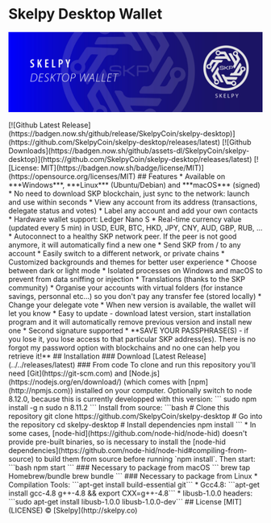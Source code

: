 # Skelpy Desktop Wallet
 <p align="center">
    <img src="./banner.jpg" />
</p>
 [![Github Latest Release](https://badgen.now.sh/github/release/SkelpyCoin/skelpy-desktop)](https://github.com/SkelpyCoin/skelpy-desktop/releases/latest)
[![Github Downloads](https://badgen.now.sh/github/assets-dl/SkelpyCoin/skelpy-desktop)](https://github.com/SkelpyCoin/skelpy-desktop/releases/latest)
[![License: MIT](https://badgen.now.sh/badge/license/MIT)](https://opensource.org/licenses/MIT)
 ## Features
* Available on ***Windows***, ***Linux*** (Ubuntu/Debian) and ***macOS*** (signed)
* No need to download SKP blockchain, just sync to the network: launch and use within seconds
* View any account from its address (transactions, delegate status and votes)
* Label any account and add your own contacts
* Hardware wallet support: Ledger Nano S
* Real-time currency value (updated every 5 min) in USD, EUR, BTC, HKD, JPY, CNY, AUD, GBP, RUB, ...
* Autoconnect to a healthy SKP network peer. If the peer is not good anymore, it will automatically find a new one
* Send SKP from / to any account
* Easily switch to a different network, or private chains
* Customized backgrounds and themes for better user experience
* Choose between dark or light mode
* Isolated processes on Windows and macOS to prevent from data sniffing or injection
* Translations (thanks to the SKP community)
* Organise your accounts with virtual folders (for instance savings, personnal etc...) so you don't pay any transfer fee (stored locally)
* Change your delegate vote
* When new version is available, the wallet will let you know
* Easy to update - download latest version, start installation program and it will automatically remove previous version and install new one
* Second signature supported
* **SAVE YOUR PASSPHRASE(S) - if you lose it, you lose access to that particular SKP address(es). There is no forgot my password option with blockchains and no one can help you retrieve it!**
 ## Installation
 ### Download
[Latest Release](../../releases/latest)
 ### From code
 To clone and run this repository you'll need [Git](https://git-scm.com) and [Node.js](https://nodejs.org/en/download/) (which comes with [npm](http://npmjs.com)) installed on your computer. Optionally switch to node 8.12.0, because this is currently developped with this version:
```
sudo npm install -g n
sudo n 8.11.2
```
 Install from source:
```bash
# Clone this repository
git clone https://github.com/SkelpyCoin/skelpy-desktop
 # Go into the repository
cd skelpy-desktop
 # Install dependencies 
npm install
```
 * In some cases, [node-hid](https://github.com/node-hid/node-hid) doesn't provide pre-built binaries, so is necessary to install the [node-hid dependencies](https://github.com/node-hid/node-hid#compiling-from-source) to build them from source before running `npm install`.
 Then start:
```bash
npm start
```
 ### Necessary to package from macOS
 ```
brew tap Homebrew/bundle
brew bundle
```
 ### Necessary to package from Linux
 * Compilation Tools: ```apt-get install build-essential git```
* Gcc4.8: ```apt-get install gcc-4.8 g++-4.8 && export CXX=g++-4.8```
* libusb-1.0.0 headers: ```sudo apt-get install libusb-1.0.0 libusb-1.0.0-dev```
 ## License
[MIT](LICENSE) © [Skelpy](http://skelpy.co)
